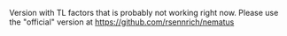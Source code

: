 Version with TL factors that is probably not working right now. Please use the "official" version at https://github.com/rsennrich/nematus
